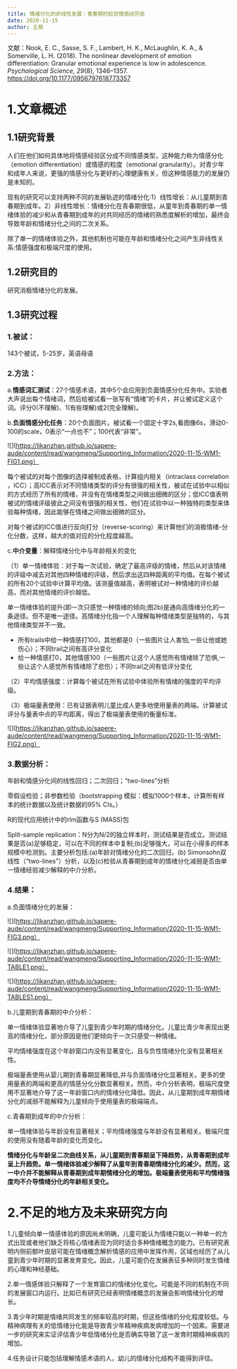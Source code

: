 ```yaml
---
title: 情绪分化的非线性发展：青春期的粒状情感经历低
date: 2020-11-15
author: 王萌
---
```


文献：Nook, E. C., Sasse, S. F., Lambert, H. K., McLaughlin, K. A., & Somerville, L. H. (2018). The nonlinear development of emotion differentiation: Granular emotional experience is low in adolescence. *Psychological Science, 29*(8), 1346–1357. https://doi.org/10.1177/0956797618773357 

# 1.文章概述

## 1.1研究背景

人们在他们如何具体地将情感经验区分成不同情感类型，这种能力称为情感分化（emotion differentiation）或情感的粒度（emotional granularity）。对青少年和成年人来说，更强的情感分化与更好的心理健康有关，但这种情感能力的发展仍是未知的。

现有的研究可以支持两种不同的发展轨迹的情绪分化:1）线性增长：从儿童期到青春期到成年。2）非线性增长：情绪分化在青春期很低，从童年到青春期的单一情绪体验的减少和从青春期到成年的对共同经历的情绪的熟悉度解析的增加，最终会导致年龄和情绪分化之间的二次关系。

除了单一的情绪体验之外，其他机制也可能在年龄和情绪分化之间产生非线性关系:情感强度和极端尺度的使用。

## 1.2研究目的

研究消极情绪分化的发展。

## 1.3研究过程

### 1.被试：

143个被试，5-25岁，英语母语

### 2.方法：

a.**情感词汇测试**：27个情感术语，其中5个会应用到负面情感分化任务中。实验者大声说出每个情绪词，然后给被试看一张写有“情绪”的卡片，并让被试定义这个词。评分0(不理解)、1(有些理解)或2(完全理解)。

b.**负面情感分化任务**：20个负面图片。被试看一个固定十字2s,看图像6s，滑动0-100的scale，0表示“一点也不”；100代表“非常”。

![](https://likanzhan.github.io/sapere-aude/content/read/wangmeng/Supporting_Information/2020-11-15-WM1-FIG1.png）


每个被试的对每个图像的选择被制成表格，计算组内相关（intraclass correlation ，ICC）；高ICC表示对不同情绪类型的评分有很强的相关性，被试在试验中以相似的方式经历了所有的情绪，并没有在情绪类型之间做出细微的区分；低ICC值表明被试的情绪评级彼此之间没有很强的相关性，他们在试验中以一种独特的类型来体验每种情绪，因此能够在情绪之间做出细微的区分。

对每个被试的ICC值进行反向打分（reverse-scoring）来计算他们的消极情绪-分化分数，这样，越大的值对应的分化程度越高。

c.**中介变量**：解释情绪分化中与年龄相关的变化

（1）单一情绪体验：对于每一次试验，确定了最高评级的情绪，然后从对该情绪的评级中减去对其他四种情绪的评级，然后求出这四种距离的平均值。在每个被试的所有20个试验中计算平均值。该测量值越高，表明被试对一种情绪的评价越高，而对其他情绪的评价越低。

单一情绪体验的提升(即一次只感觉一种情绪的倾向;图2b)是通向高情绪分化的一条途径。但不是唯一途径。高情绪分化指一个人理解每种情绪类型是独特的，与其他情绪类型并不一致。

+ 所有trails中给一种情感打100，其他都是0（一些图片让人害怕,一些让他或她伤心）；不同trail之间有高评分变化
+ 给一种情感打0，其他情感100（一些图片让这个人感觉所有情绪除了恐惧,一些让这个人感觉所有情绪除了悲伤）；不同trail之间有低评分变化

（2）平均情感强度：计算每个被试在所有试验中体验所有情绪的强度的平均评级。

（3）极端量表使用：已有证据表明儿童比成人更多地使用量表的两端。计算被试评分与量表中点的平均距离，得出了极端量表使用的衡量标准。

![](https://likanzhan.github.io/sapere-aude/content/read/wangmeng/Supporting_Information/2020-11-15-WM1-FIG2.png）

### 3.数据分析：

年龄和情感分化间的线性回归；二次回归；“two-lines”分析

零假设检验；非参数检验（bootstrapping 模拟：模拟1000个样本，计算所有样本的统计数据以及统计数据的95% CIs。）

R的现代应用统计中的rlm函数与S (MASS)包

Split-sample replication：N分为N/2的独立样本时，测试结果是否成立。测试结果是否(a)足够稳定，可以在不同的样本中复制;(b)足够强大，可以在小得多的样本规模中检测到。主要分析包括:(a)年龄对情绪分化的二次回归，(b) Simonsohn双线性（“two-lines”）分析，以及(c)检验从青春期到成年的情绪分化减弱是否由单一情绪经验减少解释的中介分析。

### 4.结果：

a.负面情绪分化的发展：

![](https://likanzhan.github.io/sapere-aude/content/read/wangmeng/Supporting_Information/2020-11-15-WM1-FIG3.png）

![](https://likanzhan.github.io/sapere-aude/content/read/wangmeng/Supporting_Information/2020-11-15-WM1-TABLE1.png）

![](https://likanzhan.github.io/sapere-aude/content/read/wangmeng/Supporting_Information/2020-11-15-WM1-TABLES1.png）

b.儿童期到青春期的中介分析：

单一情绪体验显著地介导了儿童到青少年时期的情绪分化。儿童比青少年表现出更高的情绪分化，部分原因是他们更倾向于一次只感受一种情绪。

平均情绪强度在这个年龄窗口内没有显著变化，且与负性情绪分化没有显著相关性。

极端量表使用从婴儿期到青春期显著降低,并与负面情绪分化显著相关。更多的使用量表的两端和更高的情感分化分数显著相关。然而，中介分析表明，极端尺度使用不显著地介导了这一年龄窗口内的情绪分化降低。因此，从儿童期到成年期情绪分化的减弱不能解释为儿童倾向于使用量表的极端端点。

c.青春期到成年的中介分析：

单一情绪体验与年龄没有显著相关；平均情绪强度与年龄没有显著相关。极端尺度的使用没有随着年龄的变化而变化。

**情绪分化与年龄呈二次曲线关系，从儿童期到青春期呈下降趋势，从青春期到成年呈上升趋势。单一情绪体验减少解释了从童年到青春期情绪分化的减少。然而，这一中介并不能解释从青春期到成年期情绪分化的增加。极端量表使用和平均情绪强度均不介导情绪分化的年龄相关变化。**


# 2.不足的地方及未来研究方向

1.儿童倾向单一情感体验的原因尚未明确，儿童可能认为情绪只能以一种单一的方式出现或者他们缺乏将核心情绪表现为同时适合多种情绪概念的能力。已有研究表明内侧前额叶皮层可能在情绪概念解析情感的应用中发挥作用，区域也经历了从儿童到青少年时期的显著发育变化。因此，儿童可能仍在发展表征多种同时发生情绪的心理和神经基础。

2.单一情感体验只解释了一个发育窗口的情绪分化变化。可能是不同的机制在不同的发展窗口内运行。比如已有研究已经表明情绪概念的发展会影响情绪分化的增长。

3.青少年时期是情绪共同发生的频率较高的时期，但这些情绪的分化程度较低。与精神病理有关的低情绪分化能是导致青少年精神疾病发病增加的一个因素。需要进一步的研究来实证评估青少年低情绪分化是否确实导致了这一发育时期精神疾病的增加。

4.任务设计只能包括理解情感术语的人，幼儿的情绪分化结构不能得到评估。


